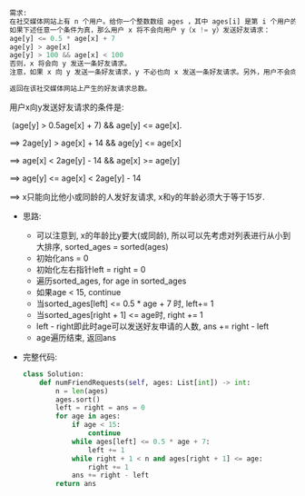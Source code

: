 ```python
需求:
在社交媒体网站上有 n 个用户。给你一个整数数组 ages ，其中 ages[i] 是第 i 个用户的年龄。
如果下述任意一个条件为真，那么用户 x 将不会向用户 y（x != y）发送好友请求：
age[y] <= 0.5 * age[x] + 7
age[y] > age[x]
age[y] > 100 && age[x] < 100
否则，x 将会向 y 发送一条好友请求。
注意，如果 x 向 y 发送一条好友请求，y 不必也向 x 发送一条好友请求。另外，用户不会向自己发送好友请求。

返回在该社交媒体网站上产生的好友请求总数。
```

用户x向y发送好友请求的条件是: 

​	(age[y] > 0.5age[x] + 7) && age[y] <= age[x].

==> 2age[y] > age[x] + 14 && age[y] <= age[x]

==> age[x] < 2age[y] - 14 && age[x] >= age[y]

==> age[y] <= age[x] < 2age[y] - 14

==> x只能向比他小或同龄的人发好友请求, x和y的年龄必须大于等于15岁.

- 思路:

    - 可以注意到, x的年龄比y要大(或同龄), 所以可以先考虑对列表进行从小到大排序, sorted_ages = sorted(ages)
    - 初始化ans = 0
    - 初始化左右指针left = right = 0
    - 遍历sorted_ages, for age in sorted_ages
    - 如果age < 15, continue
    - 当sorted_ages[left]  <= 0.5 * age + 7 时, left+= 1
    - 当sorted_ages[right + 1] <= age时, right += 1
    - left - right即此时age可以发送好友申请的人数, ans += right - left
    - age遍历结束, 返回ans

- 完整代码:

    ```python
    class Solution:
        def numFriendRequests(self, ages: List[int]) -> int:
            n = len(ages)
            ages.sort()
            left = right = ans = 0
            for age in ages:
                if age < 15:
                    continue
                while ages[left] <= 0.5 * age + 7:
                    left += 1
                while right + 1 < n and ages[right + 1] <= age:
                    right += 1
                ans += right - left
            return ans
    ```

    